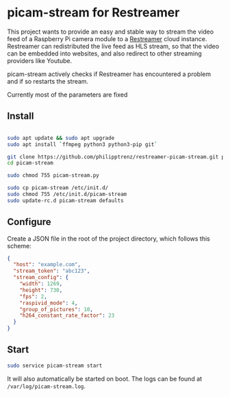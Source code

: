 # picam-stream for Restreamer

This project wants to provide an easy and stable way to stream the video
feed of a Raspberry Pi camera module to a
[Restreamer](https://datarhei.github.io/restreamer/) cloud instance.
Restreamer can redistributed the live feed as HLS stream, so that the
video can be embedded into websites, and also redirect to other
streaming providers like Youtube.

picam-stream actively checks if Restreamer has encountered a problem and
if so restarts the stream.

Currently most of the parameters are fixed

## Install

```bash

sudo apt update && sudo apt upgrade
sudo apt install `ffmpeg python3 python3-pip git`

git clone https://github.com/philipptrenz/restreamer-picam-stream.git picam-stream
cd picam-stream

sudo chmod 755 picam-stream.py

sudo cp picam-stream /etc/init.d/
sudo chmod 755 /etc/init.d/picam-stream
sudo update-rc.d picam-stream defaults
```

## Configure

Create a JSON file in the root of the project directory, which follows
this scheme:

```json
{
  "host": "example.com",
  "stream_token": "abc123",
  "stream_config": {
    "width": 1269,
    "height": 730,
    "fps": 2,
    "raspivid_mode": 4,
    "group_of_pictures": 10,
    "h264_constant_rate_factor": 23
  }
}

```

## Start

```bash
sudo service picam-stream start
``` 

It will also automatically be started on boot. The logs can be found at
`/var/log/picam-stream.log`.
